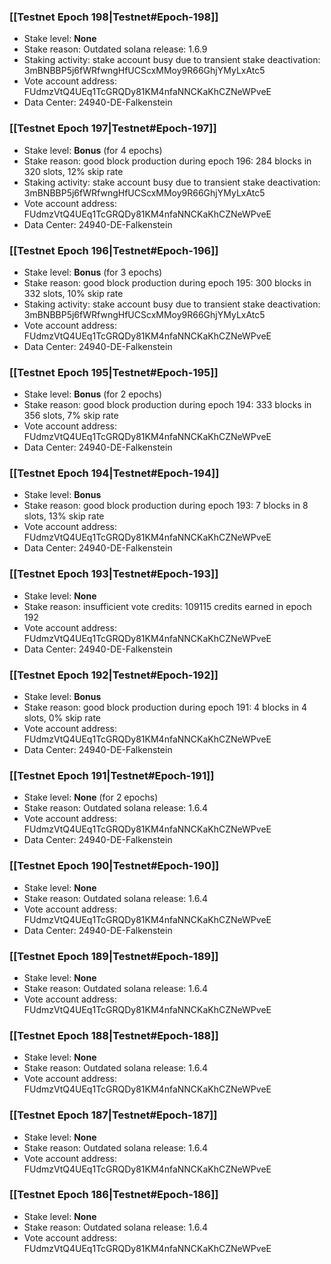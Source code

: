 ### [[Testnet Epoch 198|Testnet#Epoch-198]]
* Stake level: **None**
* Stake reason: Outdated solana release: 1.6.9
* Staking activity: stake account busy due to transient stake deactivation: 3mBNBBP5j6fWRfwngHfUCScxMMoy9R66GhjYMyLxAtc5
* Vote account address: FUdmzVtQ4UEq1TcGRQDy81KM4nfaNNCKaKhCZNeWPveE
* Data Center: 24940-DE-Falkenstein
### [[Testnet Epoch 197|Testnet#Epoch-197]]
* Stake level: **Bonus** (for 4 epochs)
* Stake reason: good block production during epoch 196: 284 blocks in 320 slots, 12% skip rate
* Staking activity: stake account busy due to transient stake deactivation: 3mBNBBP5j6fWRfwngHfUCScxMMoy9R66GhjYMyLxAtc5
* Vote account address: FUdmzVtQ4UEq1TcGRQDy81KM4nfaNNCKaKhCZNeWPveE
* Data Center: 24940-DE-Falkenstein
### [[Testnet Epoch 196|Testnet#Epoch-196]]
* Stake level: **Bonus** (for 3 epochs)
* Stake reason: good block production during epoch 195: 300 blocks in 332 slots, 10% skip rate
* Staking activity: stake account busy due to transient stake deactivation: 3mBNBBP5j6fWRfwngHfUCScxMMoy9R66GhjYMyLxAtc5
* Vote account address: FUdmzVtQ4UEq1TcGRQDy81KM4nfaNNCKaKhCZNeWPveE
* Data Center: 24940-DE-Falkenstein
### [[Testnet Epoch 195|Testnet#Epoch-195]]
* Stake level: **Bonus** (for 2 epochs)
* Stake reason: good block production during epoch 194: 333 blocks in 356 slots, 7% skip rate
* Vote account address: FUdmzVtQ4UEq1TcGRQDy81KM4nfaNNCKaKhCZNeWPveE
* Data Center: 24940-DE-Falkenstein
### [[Testnet Epoch 194|Testnet#Epoch-194]]
* Stake level: **Bonus**
* Stake reason: good block production during epoch 193: 7 blocks in 8 slots, 13% skip rate
* Vote account address: FUdmzVtQ4UEq1TcGRQDy81KM4nfaNNCKaKhCZNeWPveE
* Data Center: 24940-DE-Falkenstein
### [[Testnet Epoch 193|Testnet#Epoch-193]]
* Stake level: **None**
* Stake reason: insufficient vote credits: 109115 credits earned in epoch 192
* Vote account address: FUdmzVtQ4UEq1TcGRQDy81KM4nfaNNCKaKhCZNeWPveE
* Data Center: 24940-DE-Falkenstein
### [[Testnet Epoch 192|Testnet#Epoch-192]]
* Stake level: **Bonus**
* Stake reason: good block production during epoch 191: 4 blocks in 4 slots, 0% skip rate
* Vote account address: FUdmzVtQ4UEq1TcGRQDy81KM4nfaNNCKaKhCZNeWPveE
* Data Center: 24940-DE-Falkenstein
### [[Testnet Epoch 191|Testnet#Epoch-191]]
* Stake level: **None** (for 2 epochs)
* Stake reason: Outdated solana release: 1.6.4
* Vote account address: FUdmzVtQ4UEq1TcGRQDy81KM4nfaNNCKaKhCZNeWPveE
* Data Center: 24940-DE-Falkenstein
### [[Testnet Epoch 190|Testnet#Epoch-190]]
* Stake level: **None**
* Stake reason: Outdated solana release: 1.6.4
* Vote account address: FUdmzVtQ4UEq1TcGRQDy81KM4nfaNNCKaKhCZNeWPveE
* Data Center: 24940-DE-Falkenstein
### [[Testnet Epoch 189|Testnet#Epoch-189]]
* Stake level: **None**
* Stake reason: Outdated solana release: 1.6.4
* Vote account address: FUdmzVtQ4UEq1TcGRQDy81KM4nfaNNCKaKhCZNeWPveE
### [[Testnet Epoch 188|Testnet#Epoch-188]]
* Stake level: **None**
* Stake reason: Outdated solana release: 1.6.4
* Vote account address: FUdmzVtQ4UEq1TcGRQDy81KM4nfaNNCKaKhCZNeWPveE
### [[Testnet Epoch 187|Testnet#Epoch-187]]
* Stake level: **None**
* Stake reason: Outdated solana release: 1.6.4
* Vote account address: FUdmzVtQ4UEq1TcGRQDy81KM4nfaNNCKaKhCZNeWPveE
### [[Testnet Epoch 186|Testnet#Epoch-186]]
* Stake level: **None**
* Stake reason: Outdated solana release: 1.6.4
* Vote account address: FUdmzVtQ4UEq1TcGRQDy81KM4nfaNNCKaKhCZNeWPveE